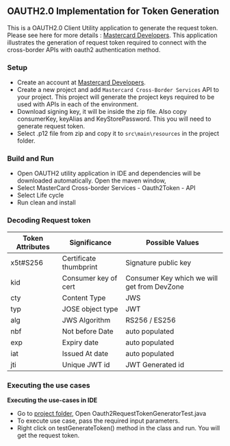 ## OAUTH2.0 Implementation for Token Generation

This is a OAUTH2.0 Client Utility application to generate the request token. Please see here for more details : [Mastercard Developers](https://developer.mastercard.com/cross-border-services/documentation/getting-started-oauth2/). 
This application illustrates the generation of request token required to connect with the cross-border APIs with oauth2 authentication method.

### Setup 
 
- Create an account at [Mastercard Developers](https://developer.mastercard.com/account/sign-up).
- Create a new project and add `Mastercard Cross-Border Services` API to your project. This project will generate the project keys required to be used with APIs in each of the environment.
- Download signing key, it will be inside the zip file. Also copy consumerKey, keyAlias and KeyStorePassword. This you will need to generate request token. 
- Select .p12 file from zip and copy it to `src\main\resources` in the project folder.

### Build and Run   

- Open OAUTH2 utility application in IDE and dependencies will be downloaded automatically. Open the maven window,
- Select MasterCard Cross-border Services - Oauth2Token - API
- Select Life cycle 
- Run clean and install

### Decoding Request token

|      Token Attributes     |                   Significance                    |                    Possible Values                       |
| --------------------------| --------------------------------------------------|----------------------------------------------------------|
|          x5t#S256         |                  Certificate thumbprint           |                   Signature public key
|           kid             |                  Consumer key of cert             |             Consumer Key which we will get from DevZone
|           cty             |                     Content Type                  |                            JWS
|           typ             |                   JOSE object type                |                            JWT
|           alg             |                    JWS Algorithm                  |                       RS256 / ES256
|           nbf             |                  Not before Date                  |                       auto populated
|           exp             |                   Expiry date                     |                       auto populated
|           iat             |                 Issued At date                    |                      auto populated
|           jti             |                  Unique JWT id                    |                      JWT Generated id

### Executing the use cases
**Executing the use-cases in IDE**

- Go to [project folder](\src\test\java\com\mastercard\oauth2\requesttoken\generator), Open Oauth2RequestTokenGeneratorTest.java
- To execute use case, pass the required input parameters.
- Right click on testGenerateToken() method in the class and run. You will get the request token. 
